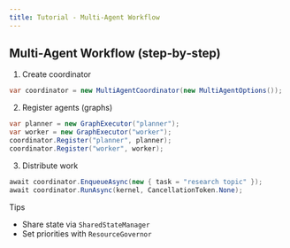 ```yaml
---
title: Tutorial - Multi‑Agent Workflow
---
```


## Multi‑Agent Workflow (step‑by‑step)

1) Create coordinator
```csharp
var coordinator = new MultiAgentCoordinator(new MultiAgentOptions());
```

2) Register agents (graphs)
```csharp
var planner = new GraphExecutor("planner");
var worker = new GraphExecutor("worker");
coordinator.Register("planner", planner);
coordinator.Register("worker", worker);
```

3) Distribute work
```csharp
await coordinator.EnqueueAsync(new { task = "research topic" });
await coordinator.RunAsync(kernel, CancellationToken.None);
```

Tips
- Share state via `SharedStateManager`
- Set priorities with `ResourceGovernor`
